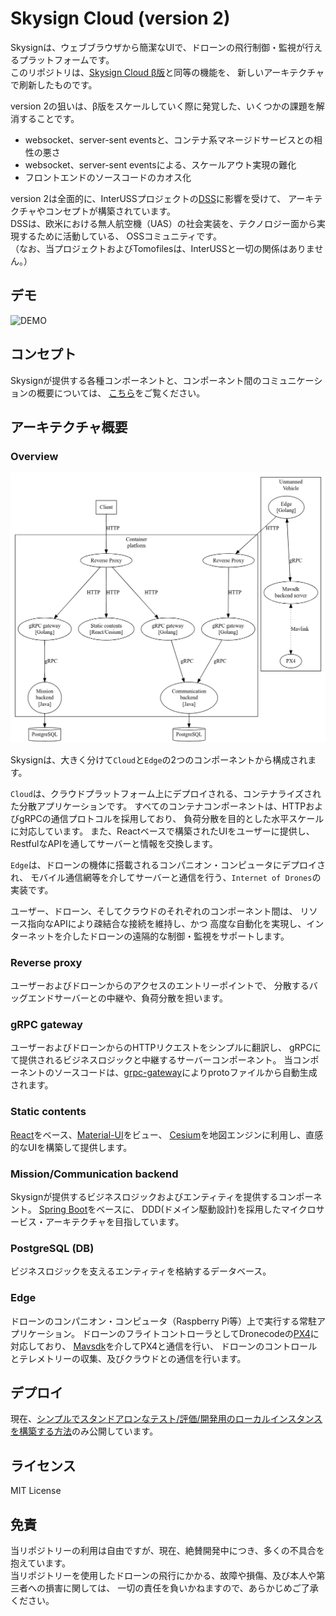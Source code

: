 # Skysign Cloud (version 2)

Skysignは、ウェブブラウザから簡潔なUIで、ドローンの飛行制御・監視が行えるプラットフォームです。  
このリポジトリは、[Skysign Cloud β版](https://github.com/Tomofiles/skysign_cloud)と同等の機能を、
新しいアーキテクチャで刷新したものです。

version 2の狙いは、β版をスケールしていく際に発覚した、いくつかの課題を解消することです。
- websocket、server-sent eventsと、コンテナ系マネージドサービスとの相性の悪さ
- websocket、server-sent eventsによる、スケールアウト実現の難化
- フロントエンドのソースコードのカオス化

version 2は全面的に、InterUSSプロジェクトの[DSS](https://github.com/interuss/dss)に影響を受けて、
アーキテクチャやコンセプトが構築されています。  
DSSは、欧米における無人航空機（UAS）の社会実装を、テクノロジー面から実現するために活動している、
OSSコミュニティです。  
（なお、当プロジェクトおよびTomofilesは、InterUSSと一切の関係はありません。）

## デモ
![DEMO](https://user-images.githubusercontent.com/27773127/86793686-aa26e000-c0a6-11ea-9fa1-ef1fdf6706a6.gif)

## コンセプト
Skysignが提供する各種コンポーネントと、コンポーネント間のコミュニケーションの概要については、
[こちら](concepts.md)をご覧ください。

## アーキテクチャ概要
### Overview
![Simplified architecture diagram](assets/generated/simple_architecture.png)

Skysignは、大きく分けて`Cloud`と`Edge`の2つのコンポーネントから構成されます。

`Cloud`は、クラウドプラットフォーム上にデプロイされる、コンテナライズされた分散アプリケーションです。
すべてのコンテナコンポーネントは、HTTPおよびgRPCの通信プロトコルを採用しており、
負荷分散を目的とした水平スケールに対応しています。
また、Reactベースで構築されたUIをユーザーに提供し、RestfulなAPIを通してサーバーと情報を交換します。

`Edge`は、ドローンの機体に搭載されるコンパニオン・コンピュータにデプロイされ、
モバイル通信網等を介してサーバーと通信を行う、`Internet of Drones`の実装です。

ユーザー、ドローン、そしてクラウドのそれぞれのコンポーネント間は、
リソース指向なAPIにより疎結合な接続を維持し、かつ
高度な自動化を実現し、インターネットを介したドローンの遠隔的な制御・監視をサポートします。

### Reverse proxy
ユーザーおよびドローンからのアクセスのエントリーポイントで、
分散するバッグエンドサーバーとの中継や、負荷分散を担います。

### gRPC gateway
ユーザーおよびドローンからのHTTPリクエストをシンプルに翻訳し、
gRPCにて提供されるビジネスロジックと中継するサーバーコンポーネント。
当コンポーネントのソースコードは、[grpc-gateway](https://github.com/grpc-ecosystem/grpc-gateway)によりprotoファイルから自動生成されます。

### Static contents
[React](https://ja.reactjs.org/)をベース、[Material-UI](https://material-ui.com/)をビュー、
[Cesium](https://cesium.com/cesiumjs/)を地図エンジンに利用し、直感的なUIを構築して提供します。

### Mission/Communication backend
Skysignが提供するビジネスロジックおよびエンティティを提供するコンポーネント。
[Spring Boot](https://spring.io/projects/spring-boot)をベースに、
DDD(ドメイン駆動設計)を採用したマイクロサービス・アーキテクチャを目指しています。

### PostgreSQL (DB)
ビジネスロジックを支えるエンティティを格納するデータベース。

### Edge
ドローンのコンパニオン・コンピュータ（Raspberry Pi等）上で実行する常駐アプリケーション。
ドローンのフライトコントローラとしてDronecodeの[PX4](https://px4.io/)に対応しており、
[Mavsdk](https://github.com/mavlink/MAVSDK)を介してPX4と通信を行い、
ドローンのコントロールとテレメトリーの収集、及びクラウドとの通信を行います。

## デプロイ
現在、[シンプルでスタンドアロンなテスト/評価/開発用のローカルインスタンスを構築する方法](./build/dev/standalone_instance.md)のみ公開しています。

## ライセンス
MIT License

## 免責
当リポジトリーの利用は自由ですが、現在、絶賛開発中につき、多くの不具合を抱えています。  
当リポジトリーを使用したドローンの飛行にかかる、故障や損傷、及び本人や第三者への損害に関しては、
一切の責任を負いかねますので、あらかじめご了承ください。